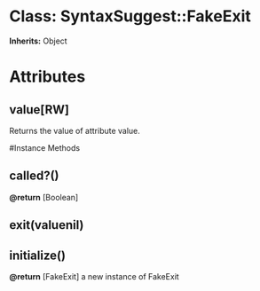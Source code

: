 # Class: SyntaxSuggest::FakeExit
**Inherits:** Object
    



# Attributes
## value[RW] [](#attribute-i-value)
Returns the value of attribute value.


#Instance Methods
## called?() [](#method-i-called?)

**@return** [Boolean] 

## exit(valuenil) [](#method-i-exit)

## initialize() [](#method-i-initialize)

**@return** [FakeExit] a new instance of FakeExit

